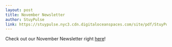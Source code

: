 ```yaml
---
layout: post
title: November Newsletter
author: StuyPulse
link: https://stuypulse.nyc3.cdn.digitaloceanspaces.com/site/pdf/StuyPost%20December%202022.pdf
---
```

Check out our November Newsletter right [here](https://stuypulse.nyc3.cdn.digitaloceanspaces.com/site/pdf/StuyPost%20December%202022.pdf)!
